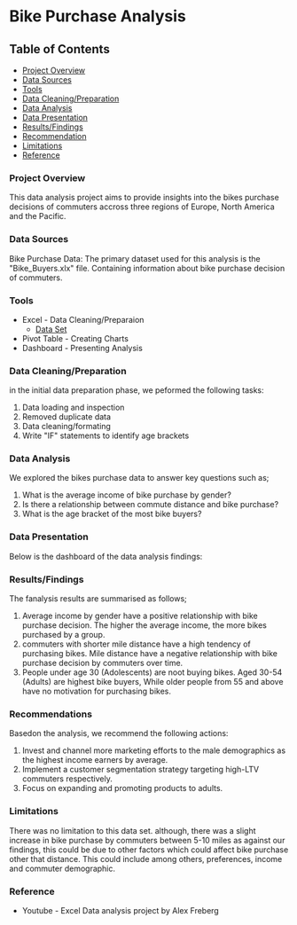 # Bike Purchase Analysis

## Table of Contents
- [Project Overview](Project-overview)
- [Data Sources](Data-sources)
- [Tools](Tools)
- [Data Cleaning/Preparation](Data-claening/preparation)
- [Data Analysis](Data-analysis)
- [Data Presentation](Data-presentation)
- [Results/Findings](Results/findings)
- [Recommendation](Recommendation)
- [Limitations](Limitationsa)
- [Reference](Reference)

### Project Overview

This data analysis project aims to provide insights into the bikes purchase decisions of commuters accross three regions of Europe, North America and the Pacific.

### Data Sources

Bike Purchase Data: The primary dataset used for this analysis is the "Bike_Buyers.xlx" file. Containing information about bike purchase decision of commuters.

### Tools

- Excel - Data Cleaning/Preparaion
  - [Data Set]()
- Pivot Table - Creating Charts
- Dashboard - Presenting Analysis

### Data Cleaning/Preparation

in the initial data preparation phase, we peformed the following tasks:
1. Data loading and inspection
2. Removed duplicate data
3. Data cleaning/formating
4. Write "IF" statements to identify age brackets

### Data Analysis

We explored the bikes purchase data to answer key questions such as;
1. What is the average income of bike purchase by gender?
2. Is there a relationship between commute distance and bike purchase?
3. What is the age bracket of the most bike buyers?

### Data  Presentation

Below is the dashboard of the data analysis findings:

### Results/Findings

The fanalysis results are summarised as follows;
1. Average income by gender have a positive relationship with bike purchase decision. The higher the average income, the more bikes purchased by a group.
2. commuters with shorter mile distance have a high tendency of purchasing bikes. Mile distance have a negative relationship with bike purchase decision by commuters over time.
3. People under age 30 (Adolescents) are noot buying bikes. Aged 30-54 (Adults) are highest bike buyers, While older people from 55 and above have no motivation for purchasing bikes.

### Recommendations

Basedon the analysis, we recommend the following actions:
1. Invest and channel more marketing efforts to the male demographics as the highest income earners by average.
2. Implement a customer segmentation strategy targeting high-LTV commuters respectively.
3. Focus on expanding and promoting products to adults.

### Limitations

There was no limitation to this data set. although, there was a slight increase in bike purchase by commuters between 5-10 miles as against our findings, this could be due to other factors which could affect bike purchase other that distance. This could include among others, preferences, income and commuter demographic.

### Reference
- Youtube - Excel Data analysis project by Alex Freberg
